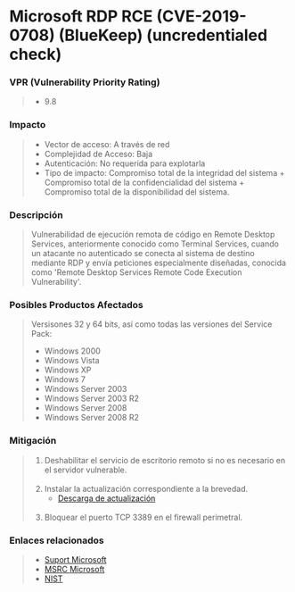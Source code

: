 # Microsoft RDP RCE (CVE-2019-0708) (BlueKeep) (uncredentialed check) 

### VPR (Vulnerability Priority Rating)
> * 9.8 

### Impacto
> * Vector de acceso: A través de red 
> * Complejidad de Acceso: Baja
> * Autenticación: No requerida para explotarla
> * Tipo de impacto: Compromiso total de la integridad del sistema + Compromiso total de la confidencialidad del sistema + Compromiso total de la disponibilidad del sistema.

### Descripción
> Vulnerabilidad de ejecución remota de código en Remote Desktop Services, anteriormente conocido como Terminal Services, cuando un atacante no autenticado se conecta al sistema de destino mediante RDP y envía peticiones especialmente diseñadas, conocida como 'Remote Desktop Services Remote Code Execution Vulnerability'.

### Posibles Productos Afectados
> Versisones 32 y 64 bits, así como todas las versiones del Service Pack:
> - Windows 2000
> - Windows Vista
> - Windows XP
> - Windows 7
> - Windows Server 2003
> - Windows Server 2003 R2
> - Windows Server 2008
> - Windows Server 2008 R2

### Mitigación
> 1. Deshabilitar el servicio de escritorio remoto si no es necesario en el servidor vulnerable. <br><br>
>  2. Instalar la actualización correspondiente a la brevedad.
>     * [Descarga de actualización](https://support.microsoft.com/es-es/topic/gu%C3%ADa-para-clientes-sobre-cve-2019-0708-vulnerabilidad-de-ejecuci%C3%B3n-de-c%C3%B3digo-remoto-en-los-servicios-de-escritorio-remoto-14-de-mayo-de-2019-0624e35b-5f5d-6da7-632c-27066a79262e)<br><br>
>  3. Bloquear el puerto TCP 3389 en el firewall perimetral.
>

### Enlaces relacionados
> - [Suport Microsoft](https://support.microsoft.com/es-es/topic/gu%C3%ADa-para-clientes-sobre-cve-2019-0708-vulnerabilidad-de-ejecuci%C3%B3n-de-c%C3%B3digo-remoto-en-los-servicios-de-escritorio-remoto-14-de-mayo-de-2019-0624e35b-5f5d-6da7-632c-27066a79262e)
> - [MSRC Microsoft](https://msrc.microsoft.com/update-guide/en-US/vulnerability/CVE-2019-0708)
> - [NIST](https://nvd.nist.gov/vuln/detail/CVE-2019-0708) 



